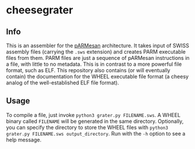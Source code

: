 # cheesegrater

## Info

This is an assembler for the [pARMesan](https://github.com/Pritjam/parmesan) architecture. It takes input of SWISS assembly files (carrying the `.sws` extension) and creates PARM executable files from them. PARM files are just a sequence of pARMesan instructions in a file, with little to no metadata. This is in contrast to a more powerful file format, such as ELF. This repository also contains (or will eventually contain) the documentation for the WHEEL executable file format (a cheesy analog of the well-established ELF file format). 

## Usage

To compile a file, just invoke `python3 grater.py FILENAME.sws`. A WHEEL binary called `FILENAME` will be generated in the same directory. Optionally, you can specify the directory to store the WHEEL files with `python3 grater.py FILENAME.sws output_directory`. Run with the `-h` option to see a help message.